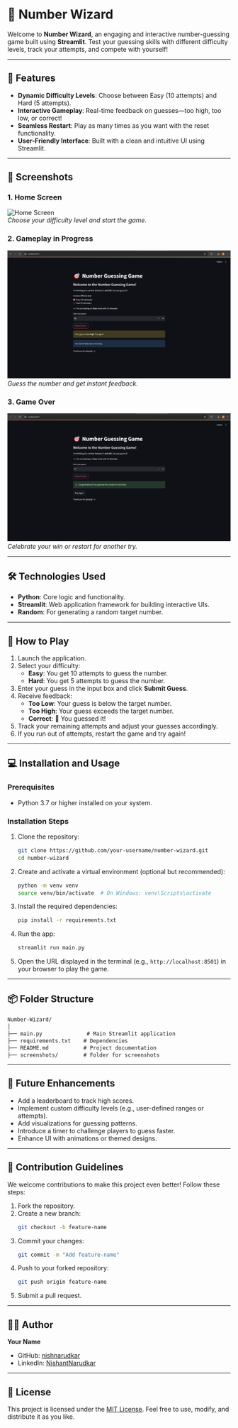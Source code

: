 # 🎯 Number Wizard

Welcome to **Number Wizard**, an engaging and interactive number-guessing game built using **Streamlit**. Test your guessing skills with different difficulty levels, track your attempts, and compete with yourself!

---

## 🚀 Features

- **Dynamic Difficulty Levels**: Choose between Easy (10 attempts) and Hard (5 attempts).
- **Interactive Gameplay**: Real-time feedback on guesses—too high, too low, or correct!
- **Seamless Restart**: Play as many times as you want with the reset functionality.
- **User-Friendly Interface**: Built with a clean and intuitive UI using Streamlit.

---

## 📸 Screenshots

### 1. Home Screen
![Home Screen]()  
*Choose your difficulty level and start the game.*

### 2. Gameplay in Progress
![Gameplay](https://github.com/nishnarudkar/Number_wizard/blob/main/screenshots/gameplay_in_progress.png)  
*Guess the number and get instant feedback.*

### 3. Game Over
![Game Over](https://github.com/nishnarudkar/Number_wizard/blob/main/screenshots/gamewin.png)  
*Celebrate your win or restart for another try.*

---

## 🛠️ Technologies Used

- **Python**: Core logic and functionality.
- **Streamlit**: Web application framework for building interactive UIs.
- **Random**: For generating a random target number.

---

## 📖 How to Play

1. Launch the application.
2. Select your difficulty:
   - **Easy**: You get 10 attempts to guess the number.
   - **Hard**: You get 5 attempts to guess the number.
3. Enter your guess in the input box and click **Submit Guess**.
4. Receive feedback:
   - **Too Low**: Your guess is below the target number.
   - **Too High**: Your guess exceeds the target number.
   - **Correct**: 🎉 You guessed it!
5. Track your remaining attempts and adjust your guesses accordingly.
6. If you run out of attempts, restart the game and try again!

---

## 💻 Installation and Usage

### Prerequisites

- Python 3.7 or higher installed on your system.

### Installation Steps

1. Clone the repository:
   ```bash
   git clone https://github.com/your-username/number-wizard.git
   cd number-wizard
   ```
2. Create and activate a virtual environment (optional but recommended):
   ```bash
   python -m venv venv
   source venv/bin/activate  # On Windows: venv\Scripts\activate
   ```
3. Install the required dependencies:
   ```bash
   pip install -r requirements.txt
   ```

4. Run the app:
   ```bash
   streamlit run main.py
   ```

5. Open the URL displayed in the terminal (e.g., `http://localhost:8501`) in your browser to play the game.

---

## 📦 Folder Structure

```
Number-Wizard/
│
├── main.py              # Main Streamlit application
├── requirements.txt    # Dependencies
├── README.md           # Project documentation
├── screenshots/        # Folder for screenshots
```

---

## 🌟 Future Enhancements

- Add a leaderboard to track high scores.
- Implement custom difficulty levels (e.g., user-defined ranges or attempts).
- Add visualizations for guessing patterns.
- Introduce a timer to challenge players to guess faster.
- Enhance UI with animations or themed designs.

---

## 🤝 Contribution Guidelines

We welcome contributions to make this project even better! Follow these steps:

1. Fork the repository.
2. Create a new branch:
   ```bash
   git checkout -b feature-name
   ```
3. Commit your changes:
   ```bash
   git commit -m "Add feature-name"
   ```
4. Push to your forked repository:
   ```bash
   git push origin feature-name
   ```
5. Submit a pull request.

---

## 🧑‍💻 Author

**Your Name**  
- GitHub: [nishnarudkar](https://github.com/nishnarudkar)  
- LinkedIn: [NishantNarudkar](https://www.linkedin.com/in/nishant-narudkar-1b5225238/)  

---

## 📜 License

This project is licensed under the [MIT License](LICENSE). Feel free to use, modify, and distribute it as you like.
